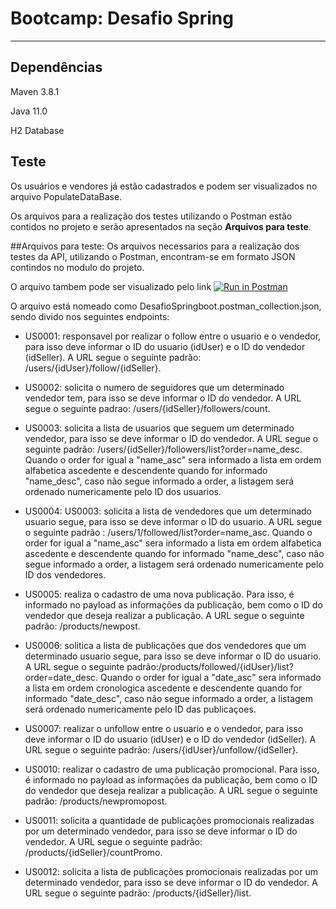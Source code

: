 # Bootcamp: Desafio Spring
______

## Dependências

Maven 3.8.1

Java 11.0

H2 Database

## Teste

Os usuários e vendores já estão cadastrados e podem ser visualizados no arquivo PopulateDataBase.

Os arquivos para a realização dos testes utilizando o Postman estão contidos no projeto e serão apresentados na seção **Arquivos para teste**.


##Arquivos para teste:
Os arquivos necessarios para a realização dos testes da API, utilizando o Postman, 
encontram-se em formato JSON contindos no modulo do projeto. 

O arquivo tambem pode ser visualizado pelo link 
[![Run in Postman](https://run.pstmn.io/button.svg)](https://app.getpostman.com/run-collection/82f5bd5523ea4f8bbfaf)

O arquivo está nomeado como DesafioSpringboot.postman_collection.json, sendo divido nos seguintes endpoints:

- US0001: responsavel por realizar o follow entre o usuario e o vendedor, para isso deve informar o ID do usuario (idUser) e o ID do vendedor (idSeller).
  A URL segue o seguinte padrão: /users/{idUser}/follow/{idSeller}.
  
  
- US0002: solicita o numero de seguidores que um determinado vendedor tem, para isso se deve informar o ID do vendedor. A URL segue o seguinte padrao: 
  /users/{idSeller}/followers/count. 
  

- US0003: solicita a lista de usuarios que seguem um determinado vendedor, para isso se deve informar o ID do vendedor. A URL segue o seguinte padrão: 
  /users/{idSeller}/followers/list?order=name_desc. Quando o order for igual a "name_asc" sera informado a lista em ordem alfabetica ascedente e 
  descendente quando for informado "name_desc", caso não segue informado a order, a listagem será ordenado numericamente pelo ID dos usuarios.
  

- US0004: US0003: solicita a lista de vendedores que um determinado usuario segue, para isso se deve informar o ID do usuario. A URL segue o seguinte padrão
  : /users/1/followed/list?order=name_asc. Quando o order for igual a "name_asc" sera informado a lista em ordem alfabetica ascedente e
  descendente quando for informado "name_desc", caso não segue informado a order, a listagem será ordenado numericamente pelo ID dos vendedores.


- US0005: realiza o cadastro de uma nova publicação. Para isso, é informado no payload as informações da publicação, bem como o ID do vendedor que deseja realizar 
a publicação. A URL segue o seguinte padrão: /products/newpost.


- US0006: solitica a lista de publicações que dos vendedores que um determinado usuario segue, para isso se deve informar o ID do usuario. A URL segue 
  o seguinte padrão:/products/followed/{idUser}/list?order=date_desc. Quando o order for igual a "date_asc" sera informado a lista em ordem cronologica ascedente e
  descendente quando for informado "date_desc", caso não segue informado a order, a listagem será ordenado numericamente pelo ID das publicaçoes.


- US0007: realizar o unfollow entre o usuario e o vendedor, para isso deve informar o ID do usuario (idUser) e o ID do vendedor (idSeller).
  A URL segue o seguinte padrão: /users/{idUser}/unfollow/{idSeller}.


- US0010: realizar o cadastro de uma publicação promocional. Para isso, é informado no payload as informações da publicação, bem como o ID do vendedor que deseja realizar
  a publicação. A URL segue o seguinte padrão: /products/newpromopost. 


- US0011: solicita a quantidade de publicações promocionais realizadas por um determinado vendedor, para isso se deve informar o ID do vendedor.
A URL segue o seguinte padrão: /products/{idSeller}/countPromo.


- US0012: solicita a lista de publicações promocionais realizadas por um determinado vendedor, para isso se deve informar o ID do vendedor.
  A URL segue o seguinte padrão: /products/{idSeller}/list.

